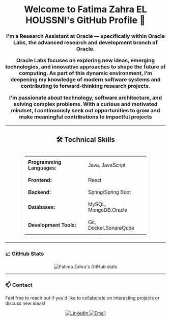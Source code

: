 
<h1 align="center">Welcome to Fatima Zahra EL HOUSSNI's GitHub Profile 👋</h1>
<h3 align="center">I'm a Research Assistant at Oracle — specifically within Oracle Labs, the advanced research and development branch of Oracle.

Oracle Labs focuses on exploring new ideas, emerging technologies, and innovative approaches to shape the future of computing. As part of this dynamic environment, I’m deepening my knowledge of modern software systems and contributing to forward-thinking research projects.

I'm passionate about technology, software architecture, and solving complex problems. With a curious and motivated mindset, I continuously seek out opportunities to grow and make meaningful contributions to impactful projects</h3>

---

<h2 align="center">🛠️ Technical Skills</h2>

<div style="text-align: center; margin-top: 20px;">
  <table style="width: 80%; margin: 0 auto; border: 1px solid #eaeaea; padding: 10px; font-family: Arial, sans-serif;">
    <tr>
      <td style="text-align: left; padding: 10px;"><strong>Programming Languages:</strong></td>
      <td style="text-align: left; padding: 10px;">Java, JavaScript</td>
    </tr>
    <tr>
      <td style="text-align: left; padding: 10px;"><strong>Frontend:</strong></td>
      <td style="text-align: left; padding: 10px;">React</td>
    </tr>
    <tr>
      <td style="text-align: left; padding: 10px;"><strong>Backend:</strong></td>
      <td style="text-align: left; padding: 10px;">Spring/Spring Boot</td>
    </tr>
    <tr>
      <td style="text-align: left; padding: 10px;"><strong>Databases:</strong></td>
      <td style="text-align: left; padding: 10px;">MySQL, MongoDB,Oracle</td>
    </tr>
    <tr>
      <td style="text-align: left; padding: 10px;"><strong>Development Tools:</strong></td>
      <td style="text-align: left; padding: 10px;">Git, Docker,SonareQube</td>
    </tr>
  </table>
</div>


---

### 📈 GitHub Stats

<p align="center">
  <img src="https://github-readme-stats.vercel.app/api?username=fatimazahraelhoussni&show_icons=true&theme=radical" alt="Fatima Zahra's GitHub stats">
</p>

---

### 📫 Contact

Feel free to reach out if you'd like to collaborate on interesting projects or discuss new ideas!

<p align="center">
  <a href="https://www.linkedin.com/in/fatima-zahra-el-houssni" target="_blank">
    <img src="https://img.shields.io/badge/-LinkedIn-%230077B5?style=for-the-badge&logo=linkedin&logoColor=white" alt="LinkedIn">
  </a>
  <a href="mailto:elhossnifatimazahra@gmail.com">
    <img src="https://img.shields.io/badge/-Email-%23D14836?style=for-the-badge&logo=gmail&logoColor=white" alt="Email">
  </a>
</p>



  
##
 

